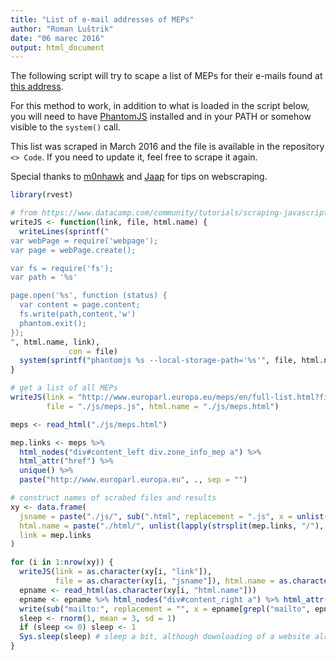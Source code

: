 ```yaml
---
title: "List of e-mail addresses of MEPs"
author: "Roman Luštrik"
date: "06 marec 2016"
output: html_document
---
```


The following script will try to scape a list of MEPs for their e-mails found at [this address](http://www.europarl.europa.eu/meps/en/full-list.html?filter=all&leg=).

For this method to work, in addition to what is loaded in the script below, you will need to have [PhantomJS](http://phantomjs.org/) installed and in your PATH or somehow visible to the `system()` call.

This list was scraped in March 2016 and the file is available in the repository `<> Code`. If you need to update it, feel free to scrape it again.

Special thanks to [m0nhawk](http://stackoverflow.com/users/1030110/m0nhawk) and [Jaap](http://stackoverflow.com/users/2204410/jaap) for tips on webscraping.

```r
library(rvest)

# from https://www.datacamp.com/community/tutorials/scraping-javascript-generated-data-with-r
writeJS <- function(link, file, html.name) {
  writeLines(sprintf("
var webPage = require('webpage');
var page = webPage.create();

var fs = require('fs');
var path = '%s'

page.open('%s', function (status) {
  var content = page.content;
  fs.write(path,content,'w')
  phantom.exit();
});
", html.name, link),
             con = file)
  system(sprintf("phantomjs %s --local-storage-path='%s'", file, html.name))
}

# get a list of all MEPs
writeJS(link = "http://www.europarl.europa.eu/meps/en/full-list.html?filter=all&leg=",
        file = "./js/meps.js", html.name = "./js/meps.html")

meps <- read_html("./js/meps.html")

mep.links <- meps %>%
  html_nodes("div#content_left div.zone_info_mep a") %>%
  html_attr("href") %>%
  unique() %>%
  paste("http://www.europarl.europa.eu", ., sep = "")

# construct names of scrabed files and results
xy <- data.frame(
  jsname = paste("./js/", sub(".html", replacement = ".js", x = unlist(lapply(strsplit(mep.links, "/"), "[", 7))), sep = ""),
  html.name = paste("./html/", unlist(lapply(strsplit(mep.links, "/"), "[", 7)), sep = ""),
  link = mep.links
)

for (i in 1:nrow(xy)) {
  writeJS(link = as.character(xy[i, "link"]),
          file = as.character(xy[i, "jsname"]), html.name = as.character(xy[i, "html.name"]))
  epname <- read_html(as.character(xy[i, "html.name"]))
  epname <- epname %>% html_nodes("div#content_right a") %>% html_attr("href")
  write(sub("mailto:", replacement = "", x = epname[grepl("mailto", epname)]), file = "meps.txt", append = TRUE)
  sleep <- rnorm(1, mean = 3, sd = 1)
  if (sleep <= 0) sleep <- 1
  Sys.sleep(sleep) # sleep a bit, although downloading of a website already takes long
}
```

